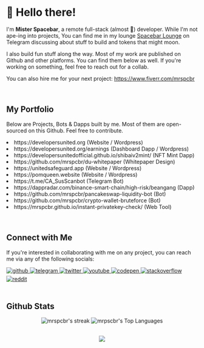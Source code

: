 # 👋 Hello there!
  
<p>I'm <strong>Mister Spacebar</strong>, a remote full-stack (almost 😬) developer. While I'm not ape-ing into projects, You can find me in my lounge <a href="https://t.me/spacebarlounge">Spacebar Lounge</a> on Telegram discussing about stuff to build and tokens that might moon. 

I also build fun stuff along the way. Most of my work are published on Github and other platforms. You can find them below as well. If you're working on something, feel free to reach out for a collab. 

You can also hire me for your next project: https://www.fiverr.com/mrspcbr</p> 
  
<br/>  

## My Portfolio
<p>Below are Projects, Bots & Dapps built by me. Most of them are open-sourced on this Github. Feel free to contribute.</p>
<p>
<li>https://developersunited.org (Website / Wordpress)</li>
<li>https://developersunited.org/earnings (Dashboard Dapp / Wordpress)</li>
<li>https://developersunitedofficial.github.io/shibaiv2mint/ (NFT Mint Dapp)</li>
<li>https://github.com/mrspcbr/du-whitepaper (Whitepaper Design)</li>
<li>https://unitedsafeguard.app (Website / Wordpress)</li>
<li>https://pomqueen.website (Website / Wordpress)</li>
<li>https://t.me/CA_SusScanbot (Telegram Bot)</li>
<li>https://dappradar.com/binance-smart-chain/high-risk/beangang (Dapp)</li>
<li>https://github.com/mrspcbr/pancakeswap-liquidity-bot (Bot)</li>
<li>https://github.com/mrspcbr/crypto-wallet-bruteforce (Bot)</li>
<li>https://mrspcbr.github.io/instant-privatekey-check/ (Web Tool)</li>
</p>

<br/>

## Connect with Me  
<p>If you're interested in collaborating with me on any project, you can reach me via any of the following socials:</p>
<div align="left">
<a href="https://github.com/mrspcbr" target="_blank">
<img src=https://img.shields.io/badge/github-%2324292e.svg?&style=for-the-badge&logo=github&logoColor=white alt=github style="margin-bottom: 5px;" />
</a>
<a href="https://t.me/mrspcbr" target="_blank">
<img src=https://img.shields.io/badge/Telegram-2CA5E0?style=for-the-badge&logo=telegram&logoColor=white alt=telegram style="margin-bottom: 5px;" />
</a>
<a href="https://twitter.com/mrspcbr" target="_blank">
<img src=https://img.shields.io/badge/twitter-%2300acee.svg?&style=for-the-badge&logo=twitter&logoColor=white alt=twitter style="margin-bottom: 5px;" />
</a>
<a href="https://www.youtube.com/channel/UCqMHFdV7Z8y8aJowcwBIFXw" target="_blank">
<img src=https://img.shields.io/badge/YouTube-%23FF0000.svg?style=for-the-badge&logo=YouTube&logoColor=white alt=youtube style="margin-bottom: 5px;" />
</a>
<a href="https://codepen.com/mrspcbr" target="_blank">
<img src=https://img.shields.io/badge/codepen-%23131417.svg?&style=for-the-badge&logo=codepen&logoColor=white alt=codepen style="margin-bottom: 5px;" />
</a>
<a href="https://stackoverflow.com/users/19867946" target="_blank">
<img src=https://img.shields.io/badge/stackoverflow-%23F28032.svg?&style=for-the-badge&logo=stackoverflow&logoColor=white alt=stackoverflow style="margin-bottom: 5px;" />
</a>  
<a href="https://reddit.com/u/mrspcbr" target="_blank">
<img src=https://img.shields.io/badge/Reddit-%23FF4500.svg?style=for-the-badge&logo=Reddit&logoColor=white alt=reddit style="margin-bottom: 5px;" />
</a>  
</div>  
  

<br/>  


## Github Stats

<p align="center">
    <p align="center">
    <img title="My streak" alt="mrspcbr's streak" src="https://github-readme-streak-stats.herokuapp.com?user=mrspcbr&theme=dark&ring=4981F4&currStreakLabel=4981F4&fire=4981F4&border=4981F4"/>
    <img alt="mrpscbr's Top Languages" src="https://github-readme-stats.vercel.app/api/top-langs/?username=mrspcbr&langs_count=8&layout=compact&theme=react&hide_border=true&bg_color=0D1117&title_color=4981F4&icon_color=F8D866&hide=Jupyter%20Notebook&border_color=4981F4"/>
    </p>
</p>

<br/>  

<div align="center">
<img src="https://komarev.com/ghpvc/?username=mrspcbr&&style=for-the-badge" align="center" />
</div>  

<br />
